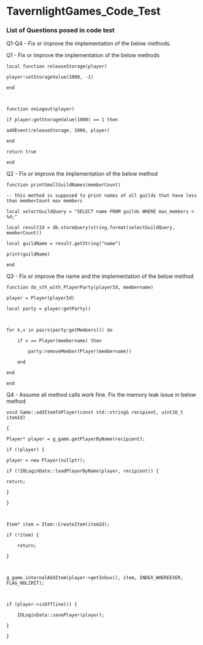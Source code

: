 # TavernlightGames_Code_Test

### List of Questions posed in code test
 
Q1-Q4 - Fix or improve the implementation of the below methods.

 

Q1 - Fix or improve the implementation of the below methods

 
```
local function releaseStorage(player)

player:setStorageValue(1000, -1)

end

 

function onLogout(player)

if player:getStorageValue(1000) == 1 then

addEvent(releaseStorage, 1000, player)

end

return true

end
```

 

 

Q2 - Fix or improve the implementation of the below method

 
```
function printSmallGuildNames(memberCount)

-- this method is supposed to print names of all guilds that have less than memberCount max members

local selectGuildQuery = "SELECT name FROM guilds WHERE max_members < %d;"

local resultId = db.storeQuery(string.format(selectGuildQuery, memberCount))

local guildName = result.getString("name")

print(guildName)

end
```
 

 

Q3 - Fix or improve the name and the implementation of the below method

 
```
function do_sth_with_PlayerParty(playerId, membername)

player = Player(playerId)

local party = player:getParty()

 

for k,v in pairs(party:getMembers()) do

    if v == Player(membername) then

        party:removeMember(Player(membername))

    end

end

end
```
 

Q4 - Assume all method calls work fine. Fix the memory leak issue in below method

 
```
void Game::addItemToPlayer(const std::string& recipient, uint16_t itemId)

{

Player* player = g_game.getPlayerByName(recipient);

if (!player) {

player = new Player(nullptr);

if (!IOLoginData::loadPlayerByName(player, recipient)) {

return;

}

}

 

Item* item = Item::CreateItem(itemId);

if (!item) {

    return;

}

 

g_game.internalAddItem(player->getInbox(), item, INDEX_WHEREEVER, FLAG_NOLIMIT);

 

if (player->isOffline()) {

    IOLoginData::savePlayer(player);

}

}
```
